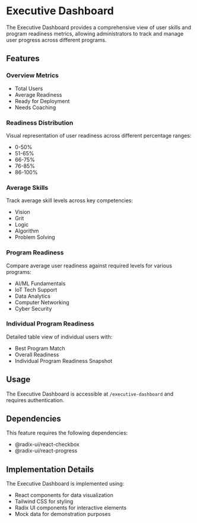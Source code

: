 # Executive Dashboard

The Executive Dashboard provides a comprehensive view of user skills and program readiness metrics, allowing administrators to track and manage user progress across different programs.

## Features

### Overview Metrics
- Total Users
- Average Readiness
- Ready for Deployment
- Needs Coaching

### Readiness Distribution
Visual representation of user readiness across different percentage ranges:
- 0-50%
- 51-65%
- 66-75%
- 76-85%
- 86-100%

### Average Skills
Track average skill levels across key competencies:
- Vision
- Grit
- Logic
- Algorithm
- Problem Solving

### Program Readiness
Compare average user readiness against required levels for various programs:
- AI/ML Fundamentals
- IoT Tech Support
- Data Analytics
- Computer Networking
- Cyber Security

### Individual Program Readiness
Detailed table view of individual users with:
- Best Program Match
- Overall Readiness
- Individual Program Readiness Snapshot

## Usage

The Executive Dashboard is accessible at `/executive-dashboard` and requires authentication.

## Dependencies

This feature requires the following dependencies:
- @radix-ui/react-checkbox
- @radix-ui/react-progress

## Implementation Details

The Executive Dashboard is implemented using:
- React components for data visualization
- Tailwind CSS for styling
- Radix UI components for interactive elements
- Mock data for demonstration purposes